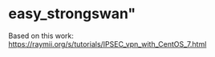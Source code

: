# easy_strongswan"

Based on this work:
https://raymii.org/s/tutorials/IPSEC_vpn_with_CentOS_7.html
